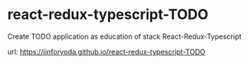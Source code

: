 # react-redux-typescript-TODO
Create TODO application as education of stack React-Redux-Typescript

url: https://jinforyoda.github.io/react-redux-typescript-TODO